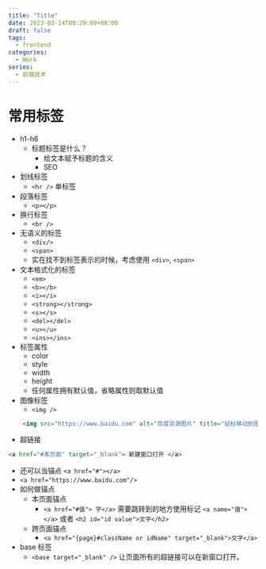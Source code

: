```yaml
---
title: "Title"
date: 2023-03-14T00:29:09+08:00
draft: false
tags:
  - frontend
categories:
  - Work
series:
  - 前端技术
---
```

# 常用标签

- h1-h6
	- 标题标签是什么？
		- 给文本赋予标题的含义
		- SEO
- 划线标签
	- `<hr />` 单标签
- 段落标签
	- `<p></p>`
- 换行标签
	- `<br />`
- 无语义的标签
	- `<div/>`
	- `<span>`
	- 实在找不到标签表示的时候，考虑使用 `<div>`, `<span>`
- 文本格式化的标签
	- `<em>`
	- `<b></b>`
	- `<i></i>`
	- `<strong></strong>`
	- `<s></s>`
	- `<del></del>`
	- `<u></u>`
	- `<ins></ins>`
- 标签属性
	- color
	- style
	- width
	- height
	- 任何属性拥有默认值，省略属性则取默认值
- 图像标签
	- `<img />`
```html
	<img src="https://www.baidu.com" alt="百度资源图片" title="鼠标移动到图片时显示" width="80px" height="100px" broder="1px solid red"/>
```
- 超链接
```html
<a href="#本页面" target="_blank"> 新建窗口打开 </a> 
```
- 还可以当锚点 `<a href="#"></a>`
- `<a href="https://www.baidu.com"/>`
- 如何做锚点
	- 本页面锚点
		- `<a href="#值"> 字</a>` 需要跳转到的地方使用标记 `<a name="值"></a>` 或者 `<h2 id="id value">文字</h2>`
	- 跨页面锚点
		- `<a href="{page}#className or idName" target="_blank">文字</a>`
- base 标签
	- `<base target="_blank" />` 让页面所有的超链接可以在新窗口打开。
